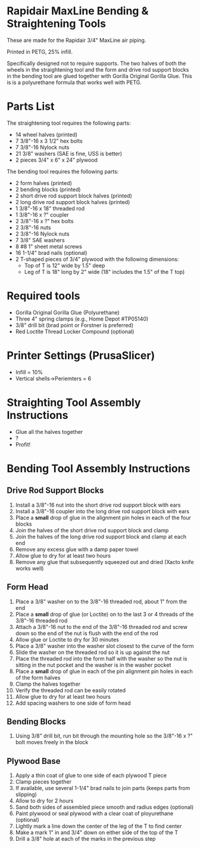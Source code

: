 # Rapidair MaxLine Bending & Straightening Tools

These are made for the Rapidair 3/4" MaxLine air piping.

Printed in PETG, 25% infill.

Specifically designed not to require supports. The two halves of both the
wheels in the straightening tool and the form and drive rod support blocks in
the bending tool are glued together with Gorilla Original Gorilla Glue. This is
is a polyurethane formula that works well with PETG.

# Parts List
The straightening tool requires the following parts:
* 14 wheel halves (printed)
* 7 3/8"-16 x 3 1/2" hex bolts
* 7 3/8"-16 Nylock nuts
* 21 3/8" washers (SAE is fine, USS is better)
* 2 pieces 3/4" x 6" x 24" plywood

The bending tool requires the following parts:
* 2 form halves (printed)
* 2 bending blocks (printed)
* 2 short drive rod support block halves (printed)
* 2 long drive rod support block halves (printed)
* 1 3/8"-16 x 18" threaded rod
* 1 3/8"-16 x ?" coupler
* 2 3/8"-16 x ?" hex bolts
* 2 3/8"-16 nuts
* 2 3/8"-16 Nylock nuts
* 7 3/8" SAE washers
* 8 #8 1" sheet metal screws
* 16 1-1/4" brad nails (optional)
* 2 T-shaped pieces of 3/4" plywood with the following dimensions:
  * Top of T is 12" wide by 1.5" deep
  * Leg of T is 18" long by 2" wide (18" includes the 1.5" of the T top)

# Required tools
* Gorilla Original Gorilla Glue (Polyurethane)
* Three 4" spring clamps (e.g., Home Depot #TP05140)
* 3/8" drill bit (brad point or Forstner is preferred)
* Red Loctite Thread Locker Compound (optional)

# Printer Settings (PrusaSlicer)
* Infill = 10%
* Vertical shells-\>Periemters = 6

# Straighting Tool Assembly Instructions
* Glue all the halves together
* ?
* Profit!

# Bending Tool Assembly Instructions
## Drive Rod Support Blocks
1. Install a 3/8"-16 nut into the short drive rod support block with ears
1. Install a 3/8"-16 coupler into the long drive rod support block with ears
1. Place a **small** drop of glue in the alignment pin holes in each of the four blocks
1. Join the halves of the short drive rod support block and clamp
1. Join the halves of the long drive rod support block and clamp at each end
1. Remove any excess glue with a damp paper towel
1. Allow glue to dry for at least two hours
1. Remove any glue that subsequently squeezed out and dried (Xacto knife works well)
## Form Head
1. Place a 3/8" washer on to the 3/8"-16 threaded rod, about 1" from the end
1. Place a **small** drop of glue (or Loctite) on to the last 3 or 4 threads of the 3/8"-16 threaded rod
1. Attach a 3/8"-16 nut to the end of the 3/8"-16 threaded rod and screw down so the end of the nut is flush with the end of the rod
1. Allow glue or Loctite to dry for 30 minutes
1. Place a 3/8" washer into the washer slot closest to the curve of the form
1. Slide the washer on the threaded rod so it is up against the nut
1. Place the threaded rod into the form half with the washer so the nut is sitting in the nut pocket and the washer is in the washer pocket
1. Place a **small** drop of glue in each of the pin alignment pin holes in each of the form halves
1. Clamp the halves together
1. Verify the threaded rod can be easily rotated
1. Allow glue to dry for at least two hours
1. Add spacing washers to one side of form head
## Bending Blocks
1. Using 3/8" drill bit, run bit through the mounting hole so the 3/8"-16 x ?" bolt moves freely in the block
## Plywood Base
1. Apply a thin coat of glue to one side of each plywood T piece
1. Clamp pieces together
1. If available, use several 1-1/4" brad nails to join parts (keeps parts from slipping)
1. Allow to dry for 2 hours
1. Sand both sides of assembled piece smooth and radius edges (optional)
1. Paint plywood or seal plywood with a clear coat of ployurethane (optional)
1. Lightly mark a line down the center of the leg of the T to find center
1. Make a mark 1" in and 3/4" down on either side of the top of the T
1. Drill a 3/8" hole at each of the marks in the previous step
